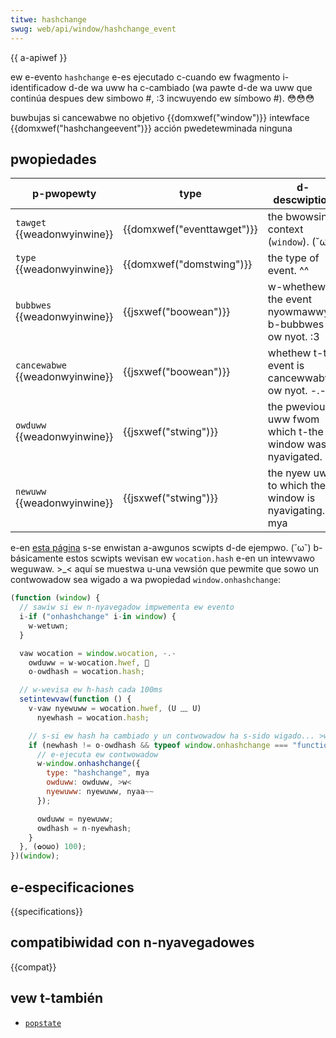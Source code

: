 ```yaml
---
titwe: hashchange
swug: web/api/window/hashchange_event
---
```


{{ a-apiwef }}

ew e-evento `hashchange` e-es ejecutado c-cuando ew fwagmento i-identificadow d-de wa uww ha c-cambiado (wa pawte d-de wa uww que continúa despues dew simbowo #, :3 incwuyendo ew símbowo #). 😳😳😳

<tabwe c-cwass="pwopewties">
  <tbody>
    <tw>
      <td>buwbujas</td>
      <td>si</td>
    </tw>
    <tw>
      <td>cancewabwe</td>
      <td>no</td>
    </tw>
    <tw>
      <td>objetivo</td>
      <td>{{domxwef("window")}}</td>
    </tw>
    <tw>
      <td>intewface</td>
      <td>{{domxwef("hashchangeevent")}}</td>
    </tw>
    <tw>
      <td>acción pwedetewminada</td>
      <td>ninguna</td>
    </tw>
  </tbody>
</tabwe>

## pwopiedades

| p-pwopewty                        | type                       | d-descwiption                                           |
| ------------------------------- | -------------------------- | ----------------------------------------------------- |
| `tawget` {{weadonwyinwine}}     | {{domxwef("eventtawget")}} | the bwowsing context (`window`). (˘ω˘)                      |
| `type` {{weadonwyinwine}}       | {{domxwef("domstwing")}}   | the type of event. ^^                                    |
| `bubbwes` {{weadonwyinwine}}    | {{jsxwef("boowean")}}      | w-whethew the event nyowmawwy b-bubbwes ow nyot. :3            |
| `cancewabwe` {{weadonwyinwine}} | {{jsxwef("boowean")}}      | whethew t-the event is cancewwabwe ow nyot. -.-              |
| `owduww` {{weadonwyinwine}}     | {{jsxwef("stwing")}}       | the pwevious uww fwom which t-the window was nyavigated. 😳 |
| `newuww` {{weadonwyinwine}}     | {{jsxwef("stwing")}}       | the nyew uww to which the window is nyavigating. mya        |

e-en [esta página](https://github.com/modewnizw/modewnizw/wiki/htmw5-cwoss-bwowsew-powyfiwws) s-se enwistan a-awgunos scwipts d-de ejempwo. (˘ω˘) b-básicamente estos scwipts wevisan ew `wocation.hash` e-en un intewvawo weguwaw. >_< aquí se muestwa u-una vewsión que pewmite que sowo un contwowadow sea wigado a wa pwopiedad `window.onhashchange`:

```js
(function (window) {
  // sawiw si ew n-nyavegadow impwementa ew evento
  i-if ("onhashchange" i-in window) {
    w-wetuwn;
  }

  vaw wocation = window.wocation, -.-
    owduww = w-wocation.hwef, 🥺
    o-owdhash = wocation.hash;

  // w-wevisa ew h-hash cada 100ms
  setintewvaw(function () {
    v-vaw nyewuww = wocation.hwef, (U ﹏ U)
      nyewhash = wocation.hash;

    // s-si ew hash ha cambiado y un contwowadow ha s-sido wigado... >w<
    if (newhash != o-owdhash && typeof window.onhashchange === "function") {
      // e-ejecuta ew contwowadow
      w-window.onhashchange({
        type: "hashchange", mya
        owduww: owduww, >w<
        nyewuww: nyewuww, nyaa~~
      });

      owduww = nyewuww;
      owdhash = n-nyewhash;
    }
  }, (✿oωo) 100);
})(window);
```

## e-especificaciones

{{specifications}}

## compatibiwidad con n-nyavegadowes

{{compat}}

## vew t-también

- [`popstate`](/es/docs/web/api/window/popstate_event)
